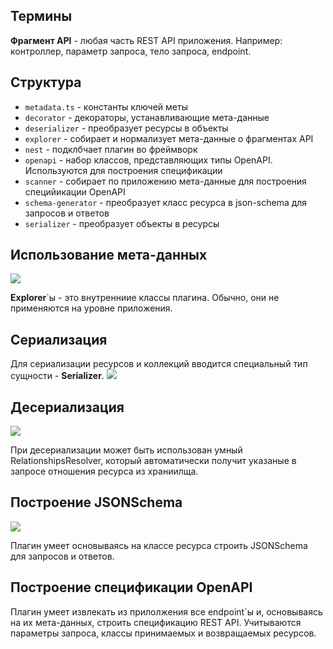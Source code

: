 ## Термины

__Фрагмент API__ - любая часть REST API приложения. Например: контроллер, параметр запроса, тело запроса,
endpoint.

## Структура

- `metadata.ts` - константы ключей меты
- `decorator` - декораторы, устанавливающие мета-данные
- `deserializer` - преобразует ресурсы в объекты
- `explorer` - собирает и нормализует мета-данные о фрагментах API
- `nest` - подклбчает плагин во фреймворк
- `openapi` - набор классов, представляющих типы OpenAPI. Используются для построения спецификации
- `scanner` - собирает по приложению мета-данные для построения специйикации OpenAPI
- `schema-generator` - преобразует класс ресурса в json-schema для запросов и ответов
- `serializer` - преобразует объекты в ресурсы

## Использование мета-данных
![](docs/jsonapi-operation-explorer.svg)

__Explorer__\`ы - это внутренниие классы плагина. Обычно, они не применяются на уровне приложения.
## Сериализация
Для сериализации ресурсов и коллекций вводится специальный тип сущности - __Serializer__.
![](docs/jsonapi-plugin.svg)
## Десериализация
![](docs/jsonapi-deserialization.svg)

При десериализации может быть использован умный RelationshipsResolver,
который автоматически получит указаные в запросе отношения ресурса из храниилща.
## Построение JSONSchema
![](docs/jsonapi-schema-generation.svg)

Плагин умеет основываясь на классе ресурса строить JSONSchema для запросов и ответов.

## Построение спецификации OpenAPI
Плагин умеет извлекать из прилолжения все endpoint`ы и, основываясь на их мета-данных, строить
спецификацию REST API. Учитываются параметры запроса, классы принимаемых и возвращаемых ресурсов.
